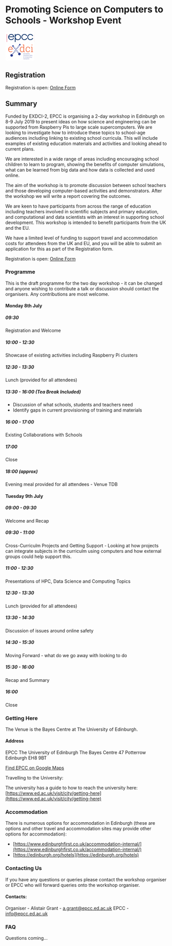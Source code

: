 
# Promoting Science on Computers to Schools - Workshop Event

![EPCC Logo](./small_epcc+exdci.png)

## Registration

Registration is open: [Online Form](http://bit.ly/190708-SciOnComp)

## Summary

Funded by EXDCI-2, EPCC is organising a 2-day workshop in Edinburgh on 8-9 July 2019 to present ideas on how science and engineering can be supported from Raspberry Pis to large scale supercomputers. We are looking to investigate how to introduce these topics to school-age audiences including linking to existing school curricula. This will include examples of existing education materials and activities and looking ahead to current plans.

We are interested in a wide range of areas including encouraging school children to learn to program, showing the benefits of computer simulations, what can be learned from big data and how data is collected and used online.

The aim of the workshop is to promote discussion between school teachers and those developing computer-based activities and demonstrators. After the workshop we will write a report covering the outcomes.

We are keen to have participants from across the range of education including teachers involved in scientific subjects and primary education, and computational and data scientists with an interest in supporting school development. This workshop is intended to benefit participants from the UK and the EU.

We have a limited level of funding to support travel and accommodation costs for attendees from the UK and EU, and you will be able to submit an application for this as part of the Registration form.

Registration is open: [Online Form](http://bit.ly/190708-SciOnComp)


### Programme

This is the draft programme for the two day workshop - it can be changed and anyone wishing to contribute a talk or discussion should contact the organisers. Any contributions are most welcome.

#### Monday 8th July

##### 09:30
Registration and Welcome

##### 10:00 - 12:30   
Showcase of existing activities including Raspberry Pi clusters

##### 12:30 - 13:30
Lunch (provided for all attendees)

##### 13:30 - 16:00 (Tea Break Included)

* Discussion of what schools, students and teachers need
* Identify gaps in current provisioning of training and materials

##### 16:00 - 17:00
Existing Collaborations with Schools

##### 17:00
Close

##### 18:00 (approx) 
Evening meal provided for all attendees - Venue TDB

#### Tuesday 9th July
##### 09:00 - 09:30
Welcome and Recap

##### 09:30 - 11:00 
Cross-Curriculm Projects and Getting Support - Looking at how projects can integrate subjects in the curriculm using computers and how external groups could help support this.

##### 11:00 - 12:30 
Presentations of HPC, Data Science and Computing Topics

##### 12:30 - 13:30
Lunch (provided for all attendees)

##### 13:30 - 14:30
Discussion of issues around online safety

##### 14:30 - 15:30
Moving Forward - what do we go away with looking to do

##### 15:30 - 16:00
Recap and Summary

##### 16:00
Close

### Getting Here

The Venue is the Bayes Centre at The University of Edinburgh.

#### Address

EPCC
The University of Edinburgh
The Bayes Centre
47 Potterrow
Edinburgh
EH8 9BT

[Find EPCC on Google Maps](https://goo.gl/maps/nxUJZ1KxDYmMptcz8)

Travelling to the University:

The university has a guide to how to reach the university here:
[https://www.ed.ac.uk/visit/city/getting-here](https://www.ed.ac.uk/visit/city/getting-here)

### Accommodation

There is numerous options for accommodation in Edinburgh (these are options and other travel and accommodation sites may provide other options for accommodation):

* [https://www.edinburghfirst.co.uk/accommodation-internal/](https://www.edinburghfirst.co.uk/accommodation-internal/)
* [https://edinburgh.org/hotels](https://edinburgh.org/hotels)

### Contacting Us

If you have any questions or queries please contact the workshop organiser or EPCC who will forward queries onto the workshop organiser.

#### Contacts:
Organiser - Alistair Grant - a.grant@epcc.ed.ac.uk
EPCC - info@epcc.ed.ac.uk

### FAQ

Questions coming...
